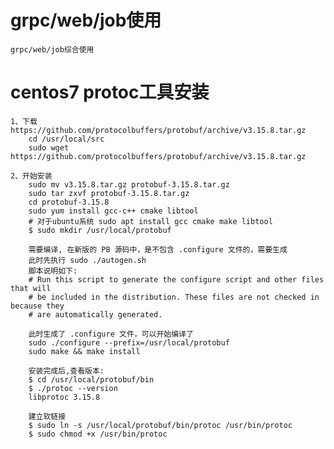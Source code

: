 # grpc/web/job使用
    grpc/web/job综合使用
# centos7 protoc工具安装

    1、下载https://github.com/protocolbuffers/protobuf/archive/v3.15.8.tar.gz
        cd /usr/local/src
        sudo wget https://github.com/protocolbuffers/protobuf/archive/v3.15.8.tar.gz
    
    2、开始安装
        sudo mv v3.15.8.tar.gz protobuf-3.15.8.tar.gz
        sudo tar zxvf protobuf-3.15.8.tar.gz
        cd protobuf-3.15.8
        sudo yum install gcc-c++ cmake libtool
        # 对于ubuntu系统 sudo apt install gcc cmake make libtool
        $ sudo mkdir /usr/local/protobuf

        需要编译, 在新版的 PB 源码中，是不包含 .configure 文件的，需要生成
        此时先执行 sudo ./autogen.sh 
        脚本说明如下:
        # Run this script to generate the configure script and other files that will
        # be included in the distribution. These files are not checked in because they
        # are automatically generated.

        此时生成了 .configure 文件，可以开始编译了
        sudo ./configure --prefix=/usr/local/protobuf
        sudo make && make install

        安装完成后,查看版本:
        $ cd /usr/local/protobuf/bin
        $ ./protoc --version
        libprotoc 3.15.8
        
        建立软链接
        $ sudo ln -s /usr/local/protobuf/bin/protoc /usr/bin/protoc
        $ sudo chmod +x /usr/bin/protoc
